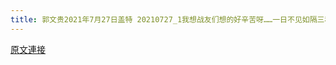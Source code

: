 ```yaml
---
title: 郭文贵2021年7月27日盖特 20210727_1我想战友们想的好辛苦呀……一日不见如隔三秋！
---
```


[原文連接](https://gnews.org/ThreadView/53481274)


